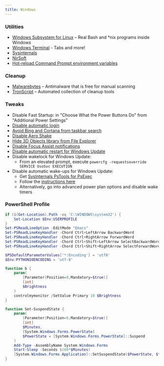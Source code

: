 ```yaml
---
title: Windows
---
```


### Utilities

- [Windows Subsystem for Linux](https://docs.microsoft.com/en-us/windows/wsl/about) – Real Bash and \*nix programs inside Windows
- [Windows Terminal](https://github.com/microsoft/terminal) - Tabs and more!
- [Sysinternals](https://docs.microsoft.com/en-us/sysinternals/)
- [NirSoft](http://nirsoft.net)
- [Hot-reload Command Prompt environment variables](https://github.com/chocolatey-archive/chocolatey/blob/master/src/redirects/RefreshEnv.cmd)

### Cleanup

- [Malwarebytes](https://www.malwarebytes.com) – Antimalware that is free for manual scanning
- [TronScript](https://github.com/bmrf/tron) – Automated collection of cleanup tools

### Tweaks

- Disable Fast Startup: in "Choose What the Power Buttons Do" from "Additional Power Settings"
- [Disable automatic login](https://support.microsoft.com/en-us/help/4027599/windows-10-automatically-finish-setting-up-pc-after-update-restart)
- [Avoid Bing and Cortana from taskbar search](https://superuser.com/a/1171262)
- [Disable Aero Shake](https://www.howtogeek.com/howto/windows-7/disable-aero-shake-in-windows-7/)
- [Hide 3D Objects library from File Explorer](https://www.howtogeek.com/331361/how-to-remove-the-3d-objects-folder-from-this-pc-on-windows-10/)
- [Disable Focus Assist notifications](https://www.howtogeek.com/435349/how-to-disable-windows-10s-annoying-focus-assist-notifications/)
- [Disable automatic restart for Windows Update](https://www.askvg.com/how-to-change-windows-update-settings-when-managed-or-disabled-by-system-administrator/)
- Disable wakelock for Windows Update:
  - From an elevated prompt, execute `powercfg -requestsoverride SERVICE UsoSvc EXECUTION`
- Disable automatic wake-ups for Windows Update:
  - Get [SysInternals PsTools for PsExec](https://docs.microsoft.com/en-us/sysinternals/downloads/psexec)
  - Follow the [instructions here](https://github.com/seagull/disable-automaticrestarts/issues/4#issuecomment-521382489)
  - Alternatively, go into advanced power plan options and disable wake timers

### PowerShell Profile

```PowerShell
if ($(Get-Location).Path -eq 'C:\WINDOWS\system32') {
    Set-Location $Env:USERPROFILE
}
Set-PSReadLineOption -EditMode "Emacs"
Set-PSReadLineKeyHandler -Chord Ctrl+LeftArrow BackwardWord
Set-PSReadLineKeyHandler -Chord Ctrl+RightArrow ForwardWord
Set-PSReadLineKeyHandler -Chord Ctrl+Shift+LeftArrow SelectBackwardWord
Set-PSReadLineKeyHandler -Chord Ctrl+Shift+RightArrow SelectForwardWord

$PSDefaultParameterValues['*:Encoding'] = 'utf8'
$Env:PYTHONIOENCODING = 'utf-8'

function b {
    param(
        [Parameter(Position=0,Mandatory=$true)]
        [int]
        $Brightness
    )
    controlmymonitor /SetValue Primary 10 $Brightness
}

function Set-SuspendState {
    param(
        [Parameter(Position=0,Mandatory=$true)]
        [int]
        $Minutes,
        [System.Windows.Forms.PowerState]
        $PowerState = [System.Windows.Forms.PowerState]::Suspend
    )
    Add-Type -AssemblyName System.Windows.Forms
    Start-Sleep -Seconds $(60*$Minutes)
    [System.Windows.Forms.Application]::SetSuspendState($PowerState, $true, $true)
}

```
